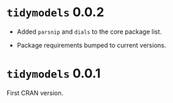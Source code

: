 # `tidymodels` 0.0.2

 * Added  `parsnip` and `dials` to the core package list. 
 
 * Package requirements bumped to current versions.


# `tidymodels` 0.0.1

First CRAN version.



